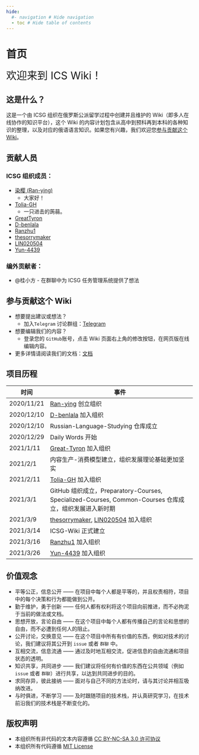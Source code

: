 ```yaml
--- 
hide: 
  #- navigation # Hide navigation 
  - toc # Hide table of contents 
---
```


# 首页
<span style="font-size:2em;font-style:bold;">欢迎来到 ICS Wiki！</span>

## 这是什么？
这是一个由 ICSG 组织在俄罗斯公派留学过程中创建并且维护的 Wiki（即多人在线协作的知识平台），这个 Wiki 的内容计划包含从高中到预科再到本科的各种知识的整理，以及对应的俄语语言知识。如果您有兴趣，我们欢迎您[参与贡献这个Wiki](#参与贡献这个-wiki)。

## 贡献人员

### ICSG 组织成员：
- [染樱 (Ran-ying)](https://github.com/Ran-ying)
    - 大家好！
- [Tolia-GH](https://github.com/Tolia-GH)
    - 一只进击的蒟蒻。
- [GreatTyron](https://github.com/GreatTyron)
- [D-benlala](https://github.com/D-benlala)
- [Ranzhu1](https://github.com/Ranzhu1)
- [thesorrymaker](https://github.com/thesorrymaker)
- [LIN020504](https://github.com/LIN020504)
- [Yun-4439](https://github.com/Yun-4439)

### 编外贡献者：
- @桂小方 - 在群聊中为 ICSG 任务管理系统提供了想法

## 参与贡献这个 Wiki

- 想要提出建议或想法？
    - 加入`Telegram` 讨论群组：[Telegram](https://t.me/ICSG_Official)
- 想要编辑我们的内容？
    - 登录您的 `GitHub`账号，点击 Wiki 页面右上角的修改按钮，在网页版在线编辑内容。
- 更多详情请阅读我们的文档：[文档](Tutorial/readme.md)

## 项目历程

| 时间 | 事件 |
|------|------|
| 2020/11/21 | [Ran-ying](https://github.com/Ran-ying) 创立组织 |
| 2020/12/10 | [D-benlala](https://github.com/D-benlala) 加入组织 |
| 2020/12/10 | Russian-Language-Studying 仓库成立 |
| 2020/12/29 | Daily Words 开始 |
| 2021/1/11 | [Great-Tyron](https://github.com/GreatTyron) 加入组织 |
| 2021/2/1 | 内容生产-消费模型建立，组织发展理论基础更加坚实 |
| 2021/2/11 | [Tolia-GH](https://github.com/Tolia-GH) 加入组织 |
| 2021/3/1 | GitHub 组织成立，Preparatory-Courses, Specialized-Courses, Common-Courses 仓库成立，组织发展进入新时期 |
| 2021/3/9 | [thesorrymaker](https://github.com/thesorrymaker), [LIN020504](https://github.com/LIN020504) 加入组织 |
| 2021/3/14 | ICSG-Wiki 正式建立 |
| 2021/3/16 | [Ranzhu1](https://github.com/Ranzhu1) 加入组织 |
| 2021/3/26 | [Yun-4439](https://github.com/Yun-4439) 加入组织 |

## 价值观念

- 平等公正，信息公开 —— 在项目中每个人都是平等的，并且权责相符，项目中的每个决策和行为都能做到公开。
- 勤于维护，勇于创新 —— 任何人都有权利将这个项目向前推进，而不必拘泥于当前的做法或文档。
- 思想开放，言论自由 —— 在这个项目中每个人都有传播自己的言论和思想的自由，而不必遭到任何人的阻止。
- 公开讨论，交换意见 —— 在这个项目中所有有价值的东西，例如对技术的讨论，我们建议将其公开到 `issue` 或者 `群聊` 中。
- 互相交流，信息流通 —— 通过及时地互相交流，促进信息的自由流通和项目状态的透明。
- 知识共享，共同进步 —— 我们建议将任何有价值的东西在公共领域（例如 `issue` 或者 `群聊`）进行共享，以达到共同进步的目的。
- 求同存异，彼此接纳 —— 面对与自己不同的方法论时，请与其讨论并相互吸纳改进。
- 与时俱进，不断学习 —— 及时跟随项目的技术栈，并认真研究学习，在技术前沿我们的技术栈是不断变化的。

## 版权声明

- 本组织所有非代码的文本内容遵循 [CC BY-NC-SA 3.0 许可协议](https://creativecommons.org/licenses/by-nc-sa/3.0/deed.zh)
- 本组织所有代码遵循 [MIT License](https://opensource.org/licenses/mit-license.php)

